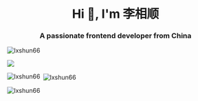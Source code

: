 
<h1 align="center">Hi 👋, I'm 李相顺</h1>
<h3 align="center">A passionate frontend developer from China</h3>

<p align="left"> <img src="https://komarev.com/ghpvc/?username=lxshun66&label=Profile%20views&color=0e75b6&style=flat" alt="lxshun66" /> </p>

![](https://img.shields.io/badge/讨厌-学习-yellow) 

<p><img align="left" src="https://github-readme-stats.vercel.app/api/top-langs?username=lxshun66&show_icons=true&locale=en&layout=compact" alt="lxshun66" /></p>

<p>&nbsp;<img align="center" src="https://github-readme-stats.vercel.app/api?username=lxshun66&show_icons=true&locale=en" alt="lxshun66" /></p>

<p><img align="center" src="https://github-readme-streak-stats.herokuapp.com/?user=lxshun66&" alt="lxshun66" /></p>
